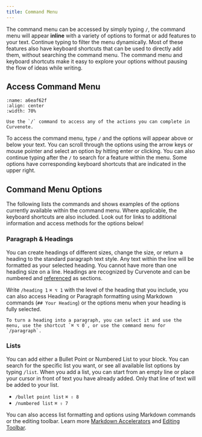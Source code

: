 ```yaml
---
title: Command Menu
---
```


The command menu can be accessed by simply typing `/`, the command menu will appear **inline** with a variety of options to format or add features to your text. Continue typing to filter the menu dynamically. Most of these features also have keyboard shortcuts that can be used to directly add them, without searching the command menu. The command menu and keyboard shortcuts make it easy to explore your options without pausing the flow of ideas while writing.

## Access Command Menu

```{figure} images/MshxlXndaLsk3WbJ0ZGy-xbuscBaLDjx7V03omwY2-v3.mp4
:name: a6eaf62f
:align: center
:width: 70%

Use the `/` command to access any of the actions you can complete in Curvenote.
```

To access the command menu, type `/` and the options will appear above or below your text. You can scroll through the options using the arrow keys or mouse pointer and select an option by hitting enter or clicking. You can also continue typing after the `/` to search for a feature within the menu. Some options have corresponding keyboard shortcuts that are indicated in the upper right.

## Command Menu Options

The following lists the commands and shows examples of the options currently available within the command menu. Where applicable, the keyboard shortcuts are also included. Look out for links to additional information and access methods for the options below!

### Paragraph & Headings

You can create headings of different sizes, change the size, or return a heading to the standard paragraph text style. Any text within the line will be formatted as your selected heading. You cannot have more than one heading size on a line. Headings are recognized by Curvenote and can be numbered and [referenced](./internal-references.md) as sections.

Write `/heading 1` `⌘ ⌥ 1` with the level of the heading that you include, you can also access Heading or Paragraph formatting using Markdown commands (`## Your Heading`) or the options menu when your heading is fully selected.

```{important}
To turn a heading into a paragraph, you can select it and use the menu, use the shortcut `⌘ ⌥ 0`, or use the command menu for `/paragraph`.

```

### Lists

You can add either a Bullet Point or Numbered List to your block. You can search for the specific list you want, or see all available list options by typing `/list`. When you add a list, you can start from an empty line or place your cursor in front of text you have already added. Only that line of text will be added to your list.

- `/bullet point list` `⌘ ⇧ 8`
- `/numbered list` `⌘ ⇧ 7`

You can also access list formatting and options using Markdown commands or the editing toolbar. Learn more [Markdown Accelerators](./markdown-accelerators.md) and [Editing Toolbar](./editing-toolbar.md).

